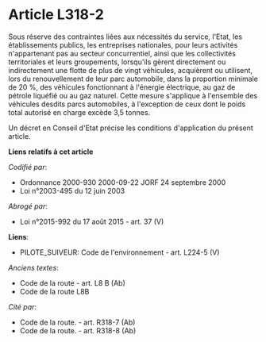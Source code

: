 # Article L318-2

Sous réserve des contraintes liées aux nécessités du service, l'Etat, les établissements publics, les entreprises nationales,
pour leurs activités n'appartenant pas au secteur concurrentiel, ainsi que les collectivités territoriales et leurs
groupements, lorsqu'ils gèrent directement ou indirectement une flotte de plus de vingt véhicules, acquièrent ou utilisent,
lors du renouvellement de leur parc automobile, dans la proportion minimale de 20 %, des véhicules fonctionnant à l'énergie
électrique, au gaz de pétrole liquéfié ou au gaz naturel. Cette mesure s'applique à l'ensemble des véhicules desdits parcs
automobiles, à l'exception de ceux dont le poids total autorisé en charge excède 3,5 tonnes.

Un décret en Conseil d'Etat précise les conditions d'application du présent article.

**Liens relatifs à cet article**

_Codifié par_:

  - Ordonnance 2000-930 2000-09-22 JORF 24 septembre 2000
  - Loi n°2003-495 du 12 juin 2003

_Abrogé par_:

  - Loi n°2015-992 du 17 août 2015 - art. 37 (V)

**Liens**:

  - PILOTE_SUIVEUR: Code de l'environnement - art. L224-5 (V)

_Anciens textes_:

  - Code de la route - art. L8 B (Ab)
  - Code de la route L8B

_Cité par_:

  - Code de la route. - art. R318-7 (Ab)
  - Code de la route. - art. R318-8 (Ab)
